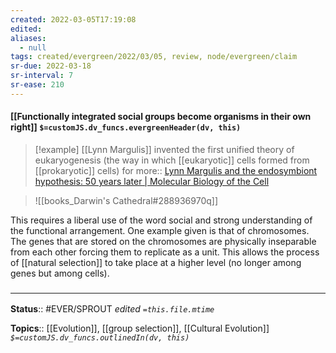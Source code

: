 ```yaml
---
created: 2022-03-05T17:19:08 
edited: 
aliases:
  - null
tags: created/evergreen/2022/03/05, review, node/evergreen/claim
sr-due: 2022-03-18
sr-interval: 7
sr-ease: 210
---
```


#### [[Functionally integrated social groups become organisms in their own right]] `$=customJS.dv_funcs.evergreenHeader(dv, this)`


> [!example]
> [[Lynn Margulis]] invented the first unified theory of eukaryogenesis (the way in which [[eukaryotic]] cells formed from [[prokaryotic]] cells) 
> for more:: [Lynn Margulis and the endosymbiont hypothesis: 50 years later | Molecular Biology of the Cell](https://www.molbiolcell.org/doi/10.1091/mbc.e16-07-0509)

> ![[books_Darwin's Cathedral#288936970q]]

This requires a liberal use of the word social and strong understanding of the functional arrangement.
One example given is that of chromosomes. 
The genes that are stored on the chromosomes are physically inseparable from each other forcing them to replicate as a unit. This allows the process of [[natural selection]] to take place at a higher level (no longer among genes but among cells).
### <hr class="footnote"/>

**Status**:: #EVER/SPROUT
*edited `=this.file.mtime`*

**Topics**:: [[Evolution]], [[group selection]], [[Cultural Evolution]]
*`$=customJS.dv_funcs.outlinedIn(dv, this)`*
